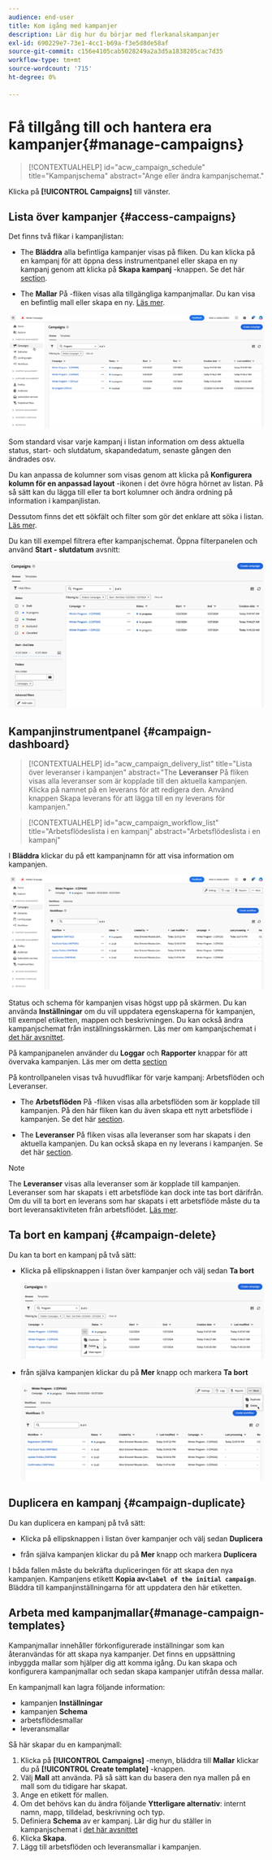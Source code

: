```yaml
---
audience: end-user
title: Kom igång med kampanjer
description: Lär dig hur du börjar med flerkanalskampanjer
exl-id: 690229e7-73e1-4cc1-b69a-f3e5d8de58af
source-git-commit: c156e4105cab5028249a2a3d5a1838205cac7d35
workflow-type: tm+mt
source-wordcount: '715'
ht-degree: 0%

---
```


# Få tillgång till och hantera era kampanjer{#manage-campaigns}

>[!CONTEXTUALHELP]
>id="acw_campaign_schedule"
>title="Kampanjschema"
>abstract="Ange eller ändra kampanjschemat."

Klicka på **[!UICONTROL Campaigns]** till vänster.

## Lista över kampanjer {#access-campaigns}

Det finns två flikar i kampanjlistan:

* The **Bläddra** alla befintliga kampanjer visas på fliken. Du kan klicka på en kampanj för att öppna dess instrumentpanel eller skapa en ny kampanj genom att klicka på **Skapa kampanj** -knappen. Se det här [section](create-campaigns.md#create-campaigns).

* The **Mallar** På -fliken visas alla tillgängliga kampanjmallar. Du kan visa en befintlig mall eller skapa en ny. [Läs mer](#manage-campaign-templates).

![Kampanjlista](assets/campaign-list.png)

Som standard visar varje kampanj i listan information om dess aktuella status, start- och slutdatum, skapandedatum, senaste gången den ändrades osv.

Du kan anpassa de kolumner som visas genom att klicka på **Konfigurera kolumn för en anpassad layout** -ikonen i det övre högra hörnet av listan. På så sätt kan du lägga till eller ta bort kolumner och ändra ordning på information i kampanjlistan.

Dessutom finns det ett sökfält och filter som gör det enklare att söka i listan. [Läs mer](../get-started/user-interface.md#list-screens).

Du kan till exempel filtrera efter kampanjschemat. Öppna filterpanelen och använd **Start - slutdatum** avsnitt:

![Kampanjfilter](assets/campaign-filter-on-dates.png)

## Kampanjinstrumentpanel {#campaign-dashboard}

>[!CONTEXTUALHELP]
>id="acw_campaign_delivery_list"
>title="Lista över leveranser i kampanjen"
>abstract="The **Leveranser** På fliken visas alla leveranser som är kopplade till den aktuella kampanjen. Klicka på namnet på en leverans för att redigera den. Använd knappen Skapa leverans för att lägga till en ny leverans för kampanjen."

>[!CONTEXTUALHELP]
>id="acw_campaign_workflow_list"
>title="Arbetsflödeslista i en kampanj"
>abstract="Arbetsflödeslista i en kampanj"

I **Bläddra** klickar du på ett kampanjnamn för att visa information om kampanjen.

![Kampanjinstrumentpanel](assets/campaign-dashboard.png)

Status och schema för kampanjen visas högst upp på skärmen. Du kan använda **Inställningar** om du vill uppdatera egenskaperna för kampanjen, till exempel etiketten, mappen och beskrivningen. Du kan också ändra kampanjschemat från inställningsskärmen. Läs mer om kampanjschemat i [det här avsnittet](create-campaigns.md#campaign-schedule).

På kampanjpanelen använder du **Loggar** och **Rapporter** knappar för att övervaka kampanjen. Läs mer om detta [section](create-campaigns.md#create-campaigns)

På kontrollpanelen visas två huvudflikar för varje kampanj: Arbetsflöden och Leveranser.

* The **Arbetsflöden** På -fliken visas alla arbetsflöden som är kopplade till kampanjen. På den här fliken kan du även skapa ett nytt arbetsflöde i kampanjen. Se det här [section](create-campaigns.md#create-campaigns).

* The **Leveranser** På fliken visas alla leveranser som har skapats i den aktuella kampanjen. Du kan också skapa en ny leverans i kampanjen. Se det här [section](create-campaigns.md#create-campaigns).

>[!NOTE]
>
>The **Leveranser** visas alla leveranser som är kopplade till kampanjen. Leveranser som har skapats i ett arbetsflöde kan dock inte tas bort därifrån. Om du vill ta bort en leverans som har skapats i ett arbetsflöde måste du ta bort leveransaktiviteten från arbetsflödet. [Läs mer](../msg/gs-messages.md#delivery-delete).


## Ta bort en kampanj {#campaign-delete}

Du kan ta bort en kampanj på två sätt:

* Klicka på ellipsknappen i listan över kampanjer och välj sedan **Ta bort**

  ![Ta bort en kampanj från listan över kampanjer](assets/delete-a-campaign-from-list.png)

* från själva kampanjen klickar du på **Mer** knapp och markera **Ta bort**

  ![Ta bort en kampanj från kampanjinstrumentpanelen](assets/delete-a-campaign-from-dashboard.png)


## Duplicera en kampanj {#campaign-duplicate}

Du kan duplicera en kampanj på två sätt:

* Klicka på ellipsknappen i listan över kampanjer och välj sedan **Duplicera**

* från själva kampanjen klickar du på **Mer** knapp och markera **Duplicera**

I båda fallen måste du bekräfta dupliceringen för att skapa den nya kampanjen. Kampanjens etikett **Kopia av`<label of the initial campaign`**. Bläddra till kampanjinställningarna för att uppdatera den här etiketten.


## Arbeta med kampanjmallar{#manage-campaign-templates}

Kampanjmallar innehåller förkonfigurerade inställningar som kan återanvändas för att skapa nya kampanjer. Det finns en uppsättning inbyggda mallar som hjälper dig att komma igång. Du kan skapa och konfigurera kampanjmallar och sedan skapa kampanjer utifrån dessa mallar.

En kampanjmall kan lagra följande information:

* kampanjen **Inställningar**
* kampanjen  **Schema**
* arbetsflödesmallar
* leveransmallar

Så här skapar du en kampanjmall:

1. Klicka på **[!UICONTROL Campaigns]** -menyn, bläddra till **Mallar** klickar du på **[!UICONTROL Create template]** -knappen.
1. Välj **Mall** att använda. På så sätt kan du basera den nya mallen på en mall som du tidigare har skapat.
1. Ange en etikett för mallen.
1. Om det behövs kan du ändra följande **Ytterligare alternativ**: internt namn, mapp, tilldelad, beskrivning och typ.
1. Definiera **Schema** av er kampanj. Lär dig hur du ställer in kampanjschemat i [det här avsnittet](create-campaigns.md#campaign-schedule)
1. Klicka **Skapa**.
1. Lägg till arbetsflöden och leveransmallar i kampanjen.
